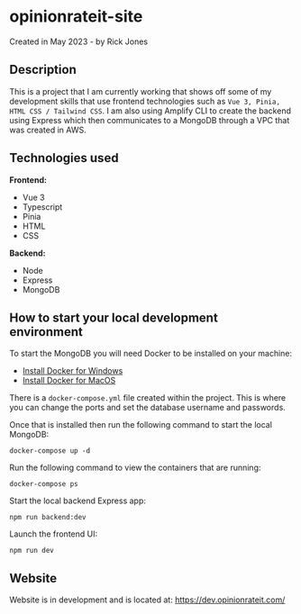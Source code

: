 # opinionrateit-site
Created in May 2023 - by Rick Jones


## Description
This is a project that I am currently working that shows off some of my development skills that use 
frontend technologies such as `Vue 3, Pinia, HTML CSS / Tailwind CSS`. I am also using Amplify CLI to 
create the backend using Express which then communicates to a MongoDB through a VPC that was created in AWS.

## Technologies used
**Frontend:**
* Vue 3 
* Typescript 
* Pinia 
* HTML
* CSS


**Backend:** 
* Node
* Express
* MongoDB

## How to start your local development environment

To start the MongoDB you will need Docker to be installed on your machine:
* [Install Docker for Windows](https://docs.docker.com/desktop/install/windows-install/)
* [Install Docker for MacOS](https://docs.docker.com/desktop/install/mac-install/)

There is a `docker-compose.yml` file created within the project. This is where you can change the ports and set the database username and passwords.

Once that is installed then run the following command to start the local MongoDB:
```
docker-compose up -d
```

Run the following command to view the containers that are running:
```
docker-compose ps
```

Start the local backend Express app:
```
npm run backend:dev
```

Launch the frontend UI:
```
npm run dev
```

## Website
Website is in development and is located at: https://dev.opinionrateit.com/


